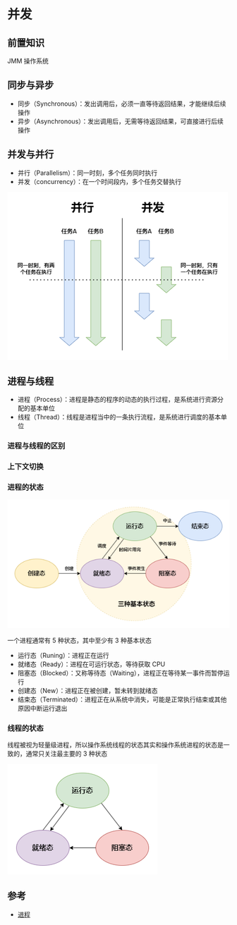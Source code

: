 # 并发

## 前置知识

JMM
操作系统

## 同步与异步

- 同步（Synchronous）：发出调用后，必须一直等待返回结果，才能继续后续操作
- 异步（Asynchronous）：发出调用后，无需等待返回结果，可直接进行后续操作

## 并发与并行

- 并行（Parallelism）：同一时刻，多个任务同时执行
- 并发（concurrency）：在一个时间段内，多个任务交替执行

![](./md.assets/para_con.png)

## 进程与线程

- 进程（Process）：进程是静态的程序的动态的执行过程，是系统进行资源分配的基本单位
- 线程（Thread）：线程是进程当中的一条执行流程，是系统进行调度的基本单位

### 进程与线程的区别

### 上下文切换

### 进程的状态

![](./md.assets/process_status.png)

一个进程通常有 5 种状态，其中至少有 3 种基本状态

- 运行态（Runing）：进程正在运行
- 就绪态（Ready）：进程在可运行状态，等待获取 CPU
- 阻塞态（Blocked）：又称等待态（Waiting），进程正在等待某一事件而暂停运行
- 创建态（New）：进程正在被创建，暂未转到就绪态
- 结束态（Terminated）：进程正在从系统中消失，可能是正常执行结束或其他原因中断运行退出

### 线程的状态

线程被视为轻量级进程，所以操作系统线程的状态其实和操作系统进程的状态是一致的，通常只关注最主要的 3 种状态

![](./md.assets/basic_status.png)





## 参考

- [进程](https://zh.wikipedia.org/wiki/%E8%A1%8C%E7%A8%8B)
